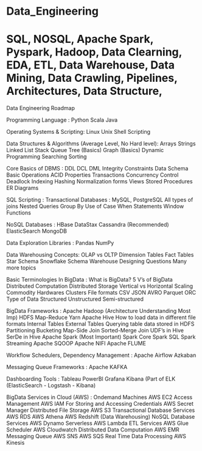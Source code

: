 # Data_Engineering

# SQL, NOSQL, Apache Spark, Pyspark, Hadoop, Data Clearning, EDA, ETL, Data Warehouse, Data Mining, Data Crawling, Pipelines, Architectures, Data Structure,


Data Engineering Roadmap

Programming Language :
Python
Scala
Java

Operating Systems & Scripting:
Linux
Unix
Shell Scripting

Data Structures & Algorithms (Average Level, No Hard level):
Arrays
Strings
Linked List
Stack
Queue
Tree (Basics)
Graph (Basics)
Dynamic Programming 
Searching
Sorting

Core Basics of DBMS :
DDL
DCL
DML
Integrity Constraints
Data Schema
Basic Operations
ACID Properties
Transactions
Concurrency Control
Deadlock
Indexing
Hashing
Normalization forms
Views
Stored Procedures
ER Diagrams

SQL Scripting :
Transactional Databases : MySQL, PostgreSQL
All types of joins
Nested Queries
Group By
Use of Case When Statements 
Window Functions

NoSQL Databases :
HBase
DataStax Cassandra (Recommended)
ElasticSearch
MongoDB

Data Exploration Libraries :
Pandas 
NumPy

Data Warehousing Concepts:
OLAP vs OLTP
Dimension Tables
Fact Tables
Star Schema
Snowflake Schema
Warehouse Designing Questions
Many more topics

Basic Terminologies In BigData :
What is BigData?
5 V’s of BigData
Distributed Computation
Distributed Storage
Vertical vs Horizontal Scaling
Commodity Hardwares
Clusters
File formats
CSV
JSON
AVRO
Parquet
ORC
Type of Data
Structured
Unstructured
Semi-structured

BigData Frameworks :
Apache Hadoop (Architecture Understanding Most Imp)
HDFS
Map-Reduce
Yarn
Apache Hive
How to load data in different file formats
Internal Tables
External Tables
Querying table data stored in HDFS
Partitioning
Bucketing
Map-Side Join
Sorted-Merge Join
UDF’s in Hive
SerDe in Hive
Apache Spark (Most Important)
Spark Core
Spark SQL
Spark Streaming
Apache SQOOP
Apache NIFI
Apache FLUME

Workflow Schedulers, Dependency Management :
Apache Airflow
Azkaban



Messaging Queue Frameworks :
Apache KAFKA

Dashboarding Tools :
Tableau
PowerBI
Grafana
Kibana (Part of ELK (ElasticSearch - Logstash - Kibana)

BigData Services in Cloud (AWS) :
Ondemand Machines
AWS EC2
Access Management
AWS IAM
For Storing and Accessing Credentials
AWS Secret Manager
Distributed File Storage
AWS S3 
Transactional Database Services
AWS RDS
AWS Athena
AWS Redshift (Data Warehousing)
NoSQL Database Services
AWS Dynamo
Serverless 
AWS Lambda
ETL Services
AWS Glue
Scheduler
AWS Cloudwatch
Distributed Data Computation
AWS EMR
Messaging Queue
AWS SNS
AWS SQS
Real Time Data Processing
AWS Kinesis




















